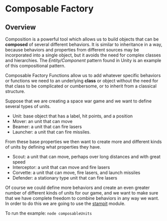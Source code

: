 # Composable Factory

## Overview
Composition is a powerful tool which allows us to build objects that can be **composed** of several different behaviors. It is similar to inheritance in a way, because behaviors and properties from different sources may be incorporated into a single object, but it avoids the need for complex classes and hierarchies. The *Entity/Component* pattern found in Unity is an example of this compositional pattern.

Composable Factory Functions allow us to add whatever specific behaviors or functions we need to an underlying **class** or object without the need for that class to be complicated or cumbersome, or to inherit from a classical structure.

Suppose that we are creating a space war game and we want to define several types of units.

* Unit: base object that has a label, hit points, and a position
* Mover: an unit that can move
* Beamer: a unit that can fire lasers
* Launcher: a unit that can fire missiles.

From these base properties we then want to create more and different kinds of units by defining what properties they have. 

* Scout: a unit that can move, perhaps over long distances and with great speed
* Interceptor: a unit that can move and fire lasers
* Corvette: a unit that can move, fire lasers, and launch missiles
* Defender: a stationary type unit that can fire lasers

Of course we could define more behaviors and create an even greater number of different kinds of units for our game, and we want to make sure that we have complete freedom to combine behaviors in any way we want. In order to do this we are going to use the [stampit](https://github.com/stampit-org/stampit) module.

To run the example: `node composableUnits`